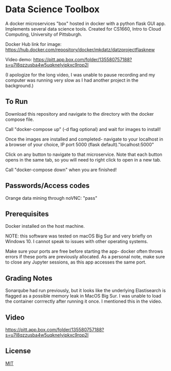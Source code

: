 # Data Science Toolbox

A docker microservices "box" hosted in docker with a python flask GUI app. Implements several data science tools. Created for CS1660, Intro to Cloud Computing, University of Pittsburgh.

Docker Hub link for image: https://hub.docker.com/repository/docker/mkdatz/datzprojectflasknew

Video demo: https://pitt.app.box.com/folder/135580757188?s=u7l8qzzusba4w5uqknelyjpkxc9rpp2l

(I apologize for the long video, I was unable to pause recording and my computer was running very slow as I had another project in the background.)

## To Run

Download this repository and navigate to the directory with the docker compose file. 

Call "docker-compose up" (-d flag optional) and wait for images to install!

Once the images are installed and completed- navigate to your localhost in a browser of your choice, IP port 5000 (flask default)."localhost:5000"

Click on any button to navigate to that microservice. Note that each button opens in the same tab, so you will need to right click to open in a new tab.

Call "docker-compose down" when you are finished!

## Passwords/Access codes

Orange data mining through noVNC: "pass"

## Prerequisites

Docker installed on the host machine.

NOTE: this software was tested on macOS Big Sur and very briefly on Windows 10. I cannot speak to issues with other operating systems.

Make sure your ports are free before starting the app- docker often throws errors if these ports are previously allocated. As a personal note, make sure to close any Jupyter sessions, as this app accesses the same port.

## Grading Notes

Sonarqube had run previously, but it looks like the underlying Elastisearch is flagged as a possible memory leak in MacOS Big Sur. I was unable to load the container corrrectly after running it once. I mentioned this in the video.

## Video

https://pitt.app.box.com/folder/135580757188?s=u7l8qzzusba4w5uqknelyjpkxc9rpp2l


## License
[MIT](https://choosealicense.com/licenses/mit/)
